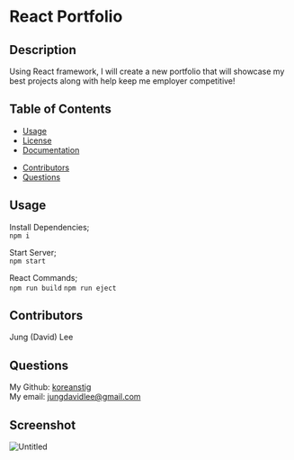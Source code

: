 # React Portfolio

## Description 

Using React framework, I will create a new portfolio that will showcase my best projects along with help keep me employer competitive! 

## Table of Contents 

* [Usage](#usage)
* [License](#license)
* [Documentation](#documentation)
- [Contributors](#contributors)
- [Questions](#questions)

## Usage 

Install Dependencies;    
`npm i`

Start Server;     
`npm start`     

React Commands;     
``npm run build`` 
``npm run eject``

## Contributors
Jung (David) Lee

## Questions
My Github: [koreanstig](https://github.com/koreanstig)<br />
My email: jungdavidlee@gmail.com<br />

## Screenshot


![Untitled](https://user-images.githubusercontent.com/69485203/118215753-08d78b80-b427-11eb-9aa5-533a802b2e75.png) 